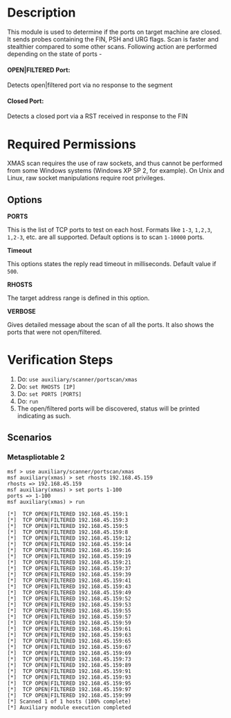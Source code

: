 # Description

This module is used to determine if the ports on target machine are closed. It sends probes containing the FIN, PSH and URG flags. Scan is faster and stealthier compared to some other scans. Following action are performed depending on the state of ports -

#### OPEN|FILTERED Port:
Detects open|filtered port via no response to the segment

#### Closed Port: 
Detects a closed port via a RST received in response to the FIN

# Required Permissions

  XMAS scan requires the use of raw sockets, and thus cannot be performed from some Windows
  systems (Windows XP SP 2, for example). On Unix and Linux, raw socket manipulations require root privileges.

## Options

  **PORTS**
  
  This is the list of TCP ports to test on each host.
  Formats like  `1-3`, `1,2,3`, `1,2-3`, etc. are all supported. Default
  options is to scan `1-10000` ports.
  
  **Timeout**

  This options states the reply read timeout in milliseconds. Default value if `500`.

  **RHOSTS**

  The target address range is defined in this option.

  **VERBOSE**
  
  Gives detailed message about the scan of all the ports. It also shows the
  ports that were not open/filtered.

# Verification Steps

  1. Do: `use auxiliary/scanner/portscan/xmas`
  2. Do: `set RHOSTS [IP]`
  3. Do: `set PORTS [PORTS]`
  4. Do: `run`
  5. The open/filtered ports will be discovered, status will be printed indicating as such.

## Scenarios
  
### Metaspliotable 2

```
msf > use auxiliary/scanner/portscan/xmas
msf auxiliary(xmas) > set rhosts 192.168.45.159
rhosts => 192.168.45.159
msf auxiliary(xmas) > set ports 1-100
ports => 1-100
msf auxiliary(xmas) > run

[*]  TCP OPEN|FILTERED 192.168.45.159:1
[*]  TCP OPEN|FILTERED 192.168.45.159:3
[*]  TCP OPEN|FILTERED 192.168.45.159:5
[*]  TCP OPEN|FILTERED 192.168.45.159:8
[*]  TCP OPEN|FILTERED 192.168.45.159:12
[*]  TCP OPEN|FILTERED 192.168.45.159:14
[*]  TCP OPEN|FILTERED 192.168.45.159:16
[*]  TCP OPEN|FILTERED 192.168.45.159:19
[*]  TCP OPEN|FILTERED 192.168.45.159:21
[*]  TCP OPEN|FILTERED 192.168.45.159:37
[*]  TCP OPEN|FILTERED 192.168.45.159:39
[*]  TCP OPEN|FILTERED 192.168.45.159:41
[*]  TCP OPEN|FILTERED 192.168.45.159:43
[*]  TCP OPEN|FILTERED 192.168.45.159:49
[*]  TCP OPEN|FILTERED 192.168.45.159:52
[*]  TCP OPEN|FILTERED 192.168.45.159:53
[*]  TCP OPEN|FILTERED 192.168.45.159:55
[*]  TCP OPEN|FILTERED 192.168.45.159:57
[*]  TCP OPEN|FILTERED 192.168.45.159:59
[*]  TCP OPEN|FILTERED 192.168.45.159:61
[*]  TCP OPEN|FILTERED 192.168.45.159:63
[*]  TCP OPEN|FILTERED 192.168.45.159:65
[*]  TCP OPEN|FILTERED 192.168.45.159:67
[*]  TCP OPEN|FILTERED 192.168.45.159:69
[*]  TCP OPEN|FILTERED 192.168.45.159:73
[*]  TCP OPEN|FILTERED 192.168.45.159:89
[*]  TCP OPEN|FILTERED 192.168.45.159:91
[*]  TCP OPEN|FILTERED 192.168.45.159:93
[*]  TCP OPEN|FILTERED 192.168.45.159:95
[*]  TCP OPEN|FILTERED 192.168.45.159:97
[*]  TCP OPEN|FILTERED 192.168.45.159:99
[*] Scanned 1 of 1 hosts (100% complete)
[*] Auxiliary module execution completed

```
